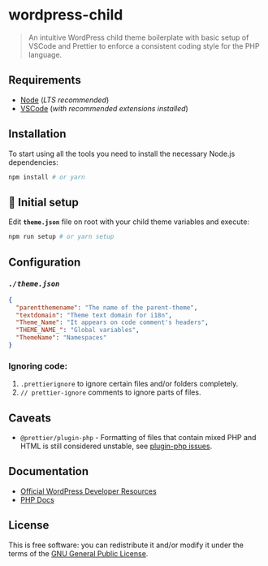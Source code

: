 # wordpress-child

> An intuitive WordPress child theme boilerplate with basic setup of VSCode and Prettier to enforce a consistent coding style for the PHP language.

## Requirements

- [Node](https://nodejs.org/) (_LTS recommended_)
- [VSCode](https://code.visualstudio.com/) (_with recommended extensions installed_)

## Installation

To start using all the tools you need to install the necessary Node.js dependencies:

```sh
npm install # or yarn
```

## 🤖 Initial setup

Edit **`theme.json`** file on root with your child theme variables and execute:

```sh
npm run setup # or yarn setup
```

## Configuration

### **_`./theme.json`_**

```json
{
  "parentthemename": "The name of the parent-theme",
  "textdomain": "Theme text domain for i18n",
  "Theme_Name": "It appears on code comment's headers",
  "THEME_NAME_": "Global variables",
  "ThemeName": "Namespaces"
}
```

### Ignoring code:

1. `.prettierignore` to ignore certain files and/or folders completely.
2. `// prettier-ignore` comments to ignore parts of files.

## Caveats

- `@prettier/plugin-php` - Formatting of files that contain mixed PHP and HTML is still considered unstable, see [plugin-php issues](https://github.com/prettier/plugin-php/issues?q=is%3Aissue+is%3Aopen+sort%3Aupdated-desc+label%3Ainline).

## Documentation

- [Official WordPress Developer Resources](https://developer.wordpress.org/)
- [PHP Docs](https://docs.phpdoc.org/guide/references/phpdoc/tags/index.html#tag-reference)

## License

This is free software: you can redistribute it and/or modify it under the terms of the [GNU General Public License](LICENSE).
